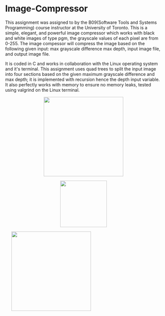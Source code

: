 # Image-Compressor

This assignment was assigned to by the B09(Software Tools and Systems Programming) course instructor at the University of Toronto. This is a simple, elegant, and powerful image compressor which works with black and white images of type pgm, the grayscale values of each pixel are from 0-255. The image compessor will compress the image based on the following given input: max grayscale difference max depth, input image file, and output image file.

It is coded in C and works in collaboration with the Linux operating system and it's terminal. This assignment uses quad trees to split the input image into four sections based on the given maximum grayscale difference and max depth; it is implemented with recursion hence the depth input variable. It also perfectly works with memory to ensure no memory leaks, tested using valgrind on the Linux terminal.

<p align="center" float="left">
  <img src="https://user-images.githubusercontent.com/43008021/62431068-3049e200-b6f2-11e9-9eae-2bcb24ef34f0.jpg" width="256" hspace="20"/>

<p align="center" float="left">
  <img src="https://user-images.githubusercontent.com/43008021/62431253-dba76680-b6f3-11e9-98b9-e9ed9682b00a.png" width="150"/>
</p>

  <img src="https://user-images.githubusercontent.com/43008021/62431223-7784a280-b6f3-11e9-9969-6d62533f8130.jpg" width="256" hspace="20"/>
</p>
